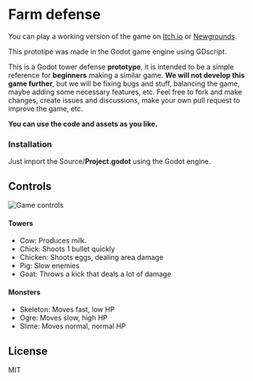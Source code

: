 
# Farm defense
You can play a working version of the game on [Itch.io](https://tonyram9906.itch.io/farm-defense) or [Newgrounds](https://www.newgrounds.com/portal/view/815005).

This prototipe was made in the Godot game engine using GDscript.

This is a Godot tower defense **prototype**, it is intended to be a simple reference for **beginners** making a similar game.
**We will not develop this game further**, but we will be fixing bugs and stuff, balancing the game, maybe adding some necessary features, etc. Feel free to fork and make changes, create issues and discussions, make your own pull request to improve the game, etc. 

**You can use the code and assets as you like.**


###  Installation
Just import the Source/**Project.godot** using the Godot engine.


## Controls
![Game controls](https://raw.githubusercontent.com/RodoPZ/Farm-Defense/develop/docs/Instructions.png?token=GHSAT0AAAAAABP2MQF2MNJ5H3S7L3C7YZYUYPTMTSA)

#### Towers
- Cow: Produces milk.
- Chick: Shoots 1 bullet quickly
- Chicken: Shoots eggs, dealing area damage
- Pig: Slow enemies
- Goat: Throws a kick that deals a lot of damage

#### Monsters
- Skeleton: Moves fast, low HP
- Ogre: Moves slow, high HP
- Slime: Moves normal, normal HP

## License

MIT
